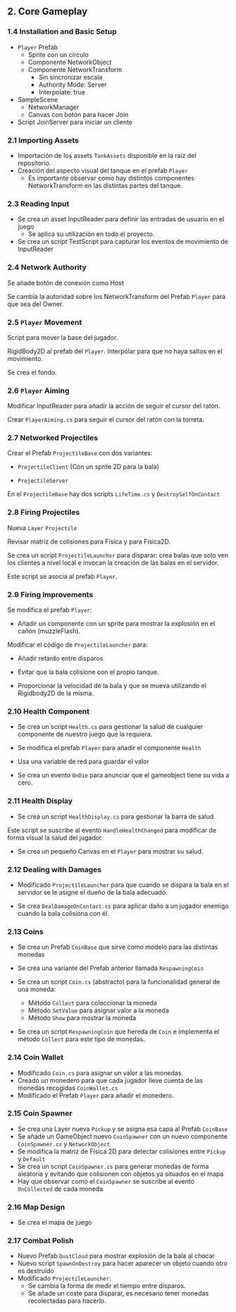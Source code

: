 ## 2. Core Gameplay

### 1.4 Installation and Basic Setup

- `Player` Prefab
	- Sprite con un círculo
	- Componente NetworkObject
	- Componente NetworkTransform
		- Sin sincronizar escala
		- Authority Mode: Server
		- Interpolate: true
- SampleScene
	- NetworkManager
	- Canvas con botón para hacer Join
- Script JoinServer para iniciar un cliente

### 2.1 Importing Assets

- Importación de los assets `TankAssets` disponible en la raíz del repositorio.
- Creación del aspecto visual del tanque en el prefab `Player`
	- Es importante observar como hay distintos componentes NetworkTransform en las distintas partes del tanque.

### 2.3 Reading Input

- Se crea un asset InputReader para definir las entradas de usuario en el juego
	- Se aplica su utilización en todo el proyecto.
- Se crea un script TestScript para capturar los eventos de movimiento de InputReader

### 2.4 Network Authority

Se añade botón de conexión como Host

Se cambia la autoridad sobre los NetworkTransform del Prefab `Player` para que sea del Owner.

### 2.5 `Player` Movement

Script para mover la base del jugador.

RigidBody2D al prefab del `Player`. Interpolar para que no haya saltos en el movimiento.

Se crea el fondo.

### 2.6 `Player` Aiming

Modificar InputReader para añadir la acción de seguir el cursor del ratón.

Crear `PlayerAiming.cs` para seguir el cursor del ratón con la torreta.

### 2.7 Networked Projectiles

Crear el Prefab `ProjectileBase` con dos variantes:

- `ProjectileClient` (Con un sprite 2D para la bala)

- `ProjectileServer`

En el `ProjectileBase` hay dos scripts `LifeTime.cs` y `DestroySelfOnContact`

### 2.8 Firing Projectiles

Nueva `Layer` `Projectile`

Revisar matriz de colisiones para Física y para Física2D.

Se crea un script `ProjectileLauncher` para disparar: crea balas que solo ven los clientes a nivel local e invocan la creación de las balas en el servidor.

Este script se asocia al prefab `Player`.

### 2.9 Firing Improvements

Se modifica el prefab `Player`:

- Añadir un componente con un sprite para mostrar la explosión en el cañón (muzzleFlash).

Modificar el código de `ProjectileLauncher` para:

- Añadir retardo entre disparos

- Evitar que la bala colisione con el propio tanque.

- Proporcionar la velocidad de la bala y que se mueva utilizando el Rigidbody2D de la misma.

### 2.10 Health Component

- Se crea un script `Health.cs` para gestionar la salud de cualquier componente de nuestro juego que la requiera.

- Se modifica el prefab `Player` para añadir el componente `Health`

- Usa una variable de red para guardar el valor

- Se crea un evento `OnDie` para anunciar que el gameobject tiene su vida a cero.

### 2.11 Health Display

- Se crea un script `HealthDisplay.cs` para gestionar la barra de salud.

Este script se suscribe al evento `HandleHealthChanged` para modificar de forma visual la salud del jugador.

- Se crea un pequeño Canvas en el `Player` para mostrar su salud.

### 2.12 Dealing with Damages

- Modificado `ProjectileLauncher` para que cuando se dispara la bala en el servidor se le asigne el dueño de la bala adecuado.

- Se crea `DealDamageOnContact.cs` para aplicar daño a un jugador enemigo cuando la bala colisiona con él.

### 2.13 Coins

- Se crea un Prefab `CoinBase` que sirve como modelo para las distintas monedas

- Se crea una variante del Prefab anterior llamada `RespawningCoin`

- Se crea un script `Coin.cs` (abstracto) para la funcionalidad general de una moneda:

    - Método `Collect` para coleccionar la moneda
    - Método `SetValue` para asignar valor a la moneda
    - Método `Show` para mostrar la moneda

- Se crea un script `RespawningCoin` que hereda de `Coin` e implementa el método `Collect` para este tipo de monedas.

### 2.14 Coin Wallet

- Modificado `Coin.cs` para asignar un valor a las monedas.
- Creado un monedero para que cada jugador lleve cuenta de las monedas recogidas `CoinWallet.cs`
- Modificado el Prefab `Player` para añadir el monedero.

### 2.15 Coin Spawner

- Se crea una Layer nueva `Pickup` y se asigna esa capa al Prefab `CoinBase`
- Se añade un GameObject nuevo `CoinSpawner` con un nuevo componente `CoinSpawner.cs` y `NetworkObject`
- Se modifica la matriz de Física 2D para detectar colisiones entre `Pickup` y `Default`
- Se crea un script `CoinSpawner.cs` para generar monedas de forma aleatoria y evitando que colisionen con objetos ya situados en el mapa
- Hay que observar como el `CoinSpawner` se suscribe al evento `OnCollected` de cada moneda

### 2.16 Map Design

- Se crea el mapa de juego

### 2.17 Combat Polish

- Nuevo Prefab `DustCloud` para mostrar explosión de la bala al chocar
- Nuevo script `SpawnOnDestroy` para hacer aparecer un objeto cuando otro es destruído
- Modificado `ProjectileLauncher`:
    - Se cambia la forma de medir el tiempo entre disparos.
    - Se añade un coste para disparar, es necesario tener monedas recolectadas para hacerlo.